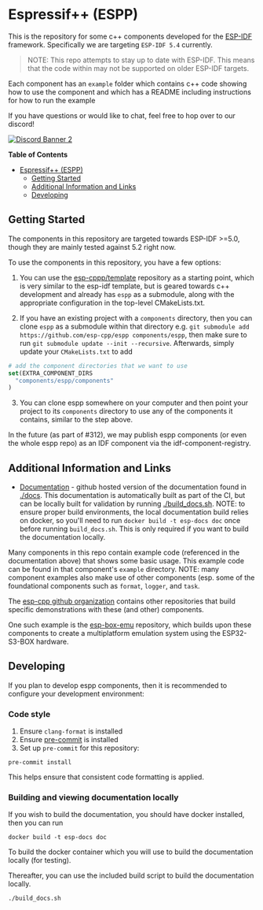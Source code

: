 # Espressif++ (ESPP)

This is the repository for some c++ components developed for the
[ESP-IDF](https://github.com/espressif/esp-idf) framework. Specifically we are
targeting `ESP-IDF 5.4` currently.

> NOTE: This repo attempts to stay up to date with ESP-IDF. This means that the
> code within may not be supported on older ESP-IDF targets.

Each component has an `example` folder which contains c++ code showing how to
use the component and which has a README including instructions for how to run
the example

If you have questions or would like to chat, feel free to hop over to our discord!

[<img src="https://discord.com/api/guilds/1345508990716743741/widget.png?style=banner2" alt="Discord Banner 2"/>](https://discord.gg/dvcQw37xAY)

<!-- markdown-toc start - Don't edit this section. Run M-x markdown-toc-refresh-toc -->
**Table of Contents**

- [Espressif++ (ESPP)](#espressif-espp)
    - [Getting Started](#getting-started)
    - [Additional Information and Links](#additional-information-and-links)
    - [Developing](#developing)

<!-- markdown-toc end -->

## Getting Started

The components in this repository are targeted towards ESP-IDF >=5.0, though
they are mainly tested against 5.2 right now.

To use the components in this repository, you have a few options:

1. You can use the [esp-cppp/template](https://github.com/esp-cpp/template)
   repository as a starting point, which is very similar to the esp-idf
   template, but is geared towards c++ development and already has `espp` as a
   submodule, along with the appropriate configuration in the top-level
   CMakeLists.txt.

2. If you have an existing project with a `components` directory, then you can
   clone `espp` as a submodule within that directory e.g. `git submodule add
   https://github.com/esp-cpp/espp components/espp`, then make sure to run `git
   submodule update --init --recursive`. Afterwards, simply update your
   `CMakeLists.txt` to add

  ```cmake
  # add the component directories that we want to use
  set(EXTRA_COMPONENT_DIRS
    "components/espp/components"
  )
  ```

3. You can clone espp somewhere on your computer and then point your project to
   its `components` directory to use any of the components it contains, similar
   to the step above.

In the future (as part of #312), we may publish espp components (or even the
whole espp repo) as an IDF component via the idf-component-registry.

## Additional Information and Links

 * [Documentation](https://esp-cpp.github.io/espp/) - github hosted version of
   the documentation found in [./docs](./docs). This documentation is
   automatically built as part of the CI, but can be locally built for
   validation by running [./build_docs.sh](./build_docs.sh). NOTE: to ensure
   proper build environments, the local documentation build relies on docker, so
   you'll need to run `docker build -t esp-docs doc` once before running
   `build_docs.sh`. This is only required if you want to build the documentation
   locally.

Many components in this repo contain example code (referenced in the
documentation above) that shows some basic usage. This example code can be found
in that component's `example` directory. NOTE: many component examples also make
use of other components (esp. some of the foundational components such as
`format`, `logger`, and `task`.

The [esp-cpp github organization](https://github.com/esp-cpp) contains other
repositories that build specific demonstrations with these (and other)
components.

One such example is the [esp-box-emu](http://github.com/esp-cpp/esp-box-emu)
repository, which builds upon these components to create a multiplatform
emulation system using the ESP32-S3-BOX hardware.

## Developing

If you plan to develop espp components, then it is recommended to configure your
development environment:

### Code style

1. Ensure `clang-format` is installed
2. Ensure [pre-commit](https://pre-commit.com) is installed
3. Set up `pre-commit` for this repository:

  ``` console
  pre-commit install
  ```

This helps ensure that consistent code formatting is applied.

### Building and viewing documentation locally

If you wish to build the documentation, you should have docker installed, then
you can run

``` console
docker build -t esp-docs doc
```

To build the docker container which you will use to build the documentation
locally (for testing).

Thereafter, you can use the included build script to build the documentation
locally.

``` console
./build_docs.sh
```
